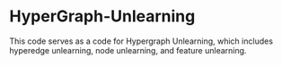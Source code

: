 # HyperGraph-Unlearning
This code serves as a code for Hypergraph Unlearning, which includes hyperedge unlearning, node unlearning, and feature unlearning. 
